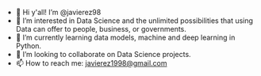 - 👋 Hi y'all! I’m @javierez98
- 👀 I’m interested in Data Science and the unlimited possibilities that using Data can offer to people, business, or governments.
- 🌱 I’m currently learning data models, machine and deep learning in Python.
- 💞️ I’m looking to collaborate on Data Science projects.
- 📫 How to reach me: javierez1998@gmail.com

<!---
javierez98/javierez98 is a ✨ special ✨ repository because its `README.md` (this file) appears on your GitHub profile.
You can click the Preview link to take a look at your changes.
--->
